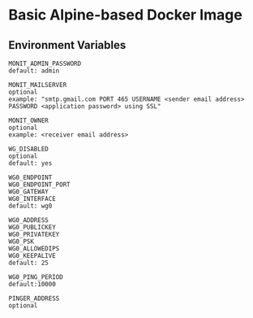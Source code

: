 
# Basic Alpine-based Docker Image

## Environment Variables

    MONIT_ADMIN_PASSWORD
    default: admin
    
    MONIT_MAILSERVER
    optional
    example: "smtp.gmail.com PORT 465 USERNAME <sender email address> PASSWORD <application password> using SSL"

    MONIT_OWNER
    optional
    example: <receiver email address>

    WG_DISABLED
    optional
    default: yes

    WG0_ENDPOINT
    WG0_ENDPOINT_PORT
    WG0_GATEWAY
    WG0_INTERFACE
    default: wg0

    WG0_ADDRESS
    WG0_PUBLICKEY
    WG0_PRIVATEKEY
    WG0_PSK
    WG0_ALLOWEDIPS
    WG0_KEEPALIVE
    default: 25

    WG0_PING_PERIOD
    default:10000

    PINGER_ADDRESS
    optional
